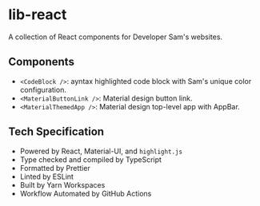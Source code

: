 # lib-react

A collection of React components for Developer Sam's websites.

## Components

- `<CodeBlock />`: ayntax highlighted code block with Sam's unique color configuration.
- `<MaterialButtonLink />`: Material design button link.
- `<MaterialThemedApp />`: Material design top-level app with AppBar.

## Tech Specification

- Powered by React, Material-UI, and `highlight.js`
- Type checked and compiled by TypeScript
- Formatted by Prettier
- Linted by ESLint
- Built by Yarn Workspaces
- Workflow Automated by GitHub Actions

